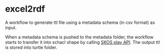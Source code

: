 # excel2rdf
A workflow to generate ttl file using a metadata schema (in csv format) as input. 

When a metadata schema is pushed to the metadata folder, the workflow starts to transfer it into schacl shape by calling [SKOS play API](https://xls2rdf.sparna.fr/rest/). The output ttl is stored into turtle folder.
